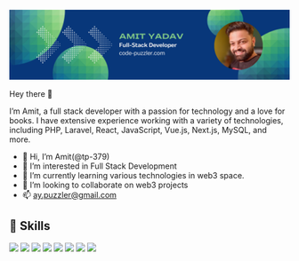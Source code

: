 ![Amit's GitHub Banner](./ay-banner.png)

Hey there 👋

I’m Amit, a full stack developer with a passion for technology and a love for books. I have extensive experience working with a variety of technologies, including PHP, Laravel, React, JavaScript, Vue.js, Next.js, MySQL, and more.

- 👋 Hi, I’m Amit(@tp-379)
- 👀 I’m interested in Full Stack Development
- 🌱 I’m currently learning various technologies in web3 space.
- 💞️ I’m looking to collaborate on web3 projects
- 📫 ay.puzzler@gmail.com


## 💼 Skills

![](https://img.shields.io/badge/Code-Solidity-informational?style=flat&logo=Solidity&logoColor=white&color=4AB197)
![](https://img.shields.io/badge/Code-Vuejs-informational?style=flat&logo=Vue.js&logoColor=white&color=4AB197)
![](https://img.shields.io/badge/Code-React-informational?style=flat&logo=react&logoColor=white&color=4AB197)
![](https://img.shields.io/badge/Code-MySQL-informational?style=flat&logo=MySQL&logoColor=white&color=4AB197)
![](https://img.shields.io/badge/Test-Mocha-informational?style=flat&logo=Mocha&logoColor=white&color=4AB197)
![](https://img.shields.io/badge/Tools-Postman-informational?style=flat&logo=Postman&logoColor=white&color=4AB197)
![](https://img.shields.io/badge/Tools-GitHub-informational?style=flat&logo=GitHub&logoColor=white&color=4AB197)
![](https://img.shields.io/badge/Style-Tailwind-informational?style=flat&logo=Tailwind-CSS&logoColor=white&color=4AB197)


<!---
CodePuzzler/CodePuzzler is a ✨ special ✨ repository because its `README.md` (this file) appears on your GitHub profile.
You can click the Preview link to take a look at your changes.
--->
